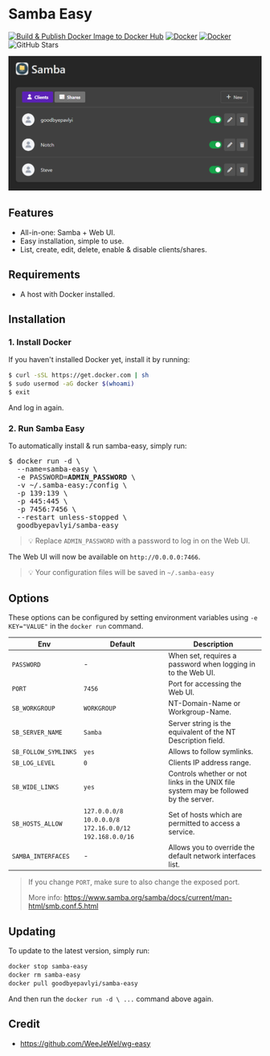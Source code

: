 # Samba Easy

[![Build & Publish Docker Image to Docker Hub](https://github.com/goodbyepavlyi/samba-easy/actions/workflows/docker-image.yml/badge.svg?branch=production)](https://github.com/goodbyepavlyi/samba-easy/actions/workflows/docker-image.yml)
[![Docker](https://img.shields.io/docker/v/goodbyepavlyi/samba-easy/latest)](https://hub.docker.com/r/goodbyepavlyi/samba-easy)
[![Docker](https://img.shields.io/docker/pulls/goodbyepavlyi/samba-easy.svg)](https://hub.docker.com/r/goodbyepavlyi/samba-easy)
![GitHub Stars](https://img.shields.io/github/stars/goodbyepavlyi/samba-easy)

<p align="center">
  <img src="./assets/ui.png" width="802" />
</p>

## Features

* All-in-one: Samba + Web UI.
* Easy installation, simple to use.
* List, create, edit, delete, enable & disable clients/shares.

## Requirements

* A host with Docker installed.

## Installation

### 1. Install Docker

If you haven't installed Docker yet, install it by running:

```bash
$ curl -sSL https://get.docker.com | sh
$ sudo usermod -aG docker $(whoami)
$ exit
```

And log in again.

### 2. Run Samba Easy

To automatically install & run samba-easy, simply run:

<pre>
$ docker run -d \
  --name=samba-easy \
  -e PASSWORD=<b>ADMIN_PASSWORD</b> \
  -v ~/.samba-easy:/config \
  -p 139:139 \
  -p 445:445 \
  -p 7456:7456 \
  --restart unless-stopped \
  goodbyepavlyi/samba-easy
</pre>

> 💡 Replace `ADMIN_PASSWORD` with a password to log in on the Web UI.

The Web UI will now be available on `http://0.0.0.0:7466`.

> 💡 Your configuration files will be saved in `~/.samba-easy`

## Options

These options can be configured by setting environment variables using `-e KEY="VALUE"` in the `docker run` command.

| Env | Default | Description |
| - | - | - |
| `PASSWORD` | - | When set, requires a password when logging in to the Web UI. |
| `PORT` | `7456` | Port for accessing the Web UI. |
| `SB_WORKGROUP` | `WORKGROUP` | NT-Domain-Name or Workgroup-Name. |
| `SB_SERVER_NAME` | `Samba` | Server string is the equivalent of the NT Description field. |
| `SB_FOLLOW_SYMLINKS` | `yes` | Allows to follow symlinks. |
| `SB_LOG_LEVEL` | `0` | Clients IP address range. |
| `SB_WIDE_LINKS` | `yes` | Controls whether or not links in the UNIX file system may be followed by the server. |
| `SB_HOSTS_ALLOW` | `127.0.0.0/8 10.0.0.0/8 172.16.0.0/12 192.168.0.0/16` | Set of hosts which are permitted to access a service. |
| `SAMBA_INTERFACES` | - | Allows you to override the default network interfaces list. |

> If you change `PORT`, make sure to also change the exposed port.
>
> More info: https://www.samba.org/samba/docs/current/man-html/smb.conf.5.html

## Updating
 
To update to the latest version, simply run:

```bash
docker stop samba-easy
docker rm samba-easy
docker pull goodbyepavlyi/samba-easy
```

And then run the `docker run -d \ ...` command above again.

## Credit
* https://github.com/WeeJeWel/wg-easy
